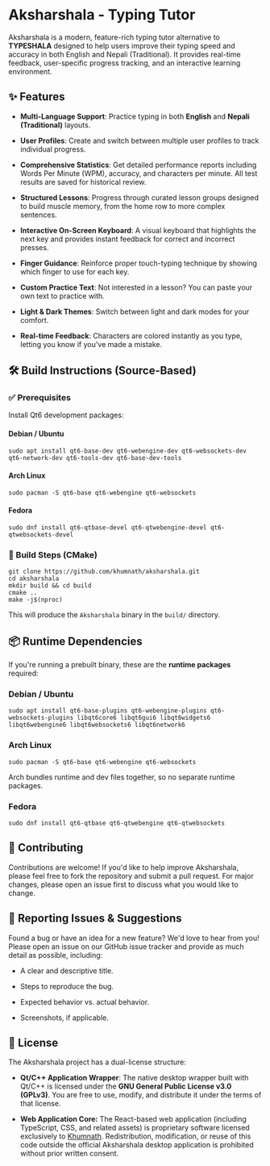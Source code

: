 
# Aksharshala - Typing Tutor

Aksharshala is a modern, feature-rich typing tutor alternative to **TYPESHALA** designed to help users improve their typing speed and accuracy in both English and Nepali (Traditional). It provides real-time feedback, user-specific progress tracking, and an interactive learning environment.

## ✨ Features

-   **Multi-Language Support**: Practice typing in both **English** and **Nepali (Traditional)** layouts.
    
-   **User Profiles**: Create and switch between multiple user profiles to track individual progress.
    
-   **Comprehensive Statistics**: Get detailed performance reports including Words Per Minute (WPM), accuracy, and characters per minute. All test results are saved for historical review.
    
-   **Structured Lessons**: Progress through curated lesson groups designed to build muscle memory, from the home row to more complex sentences.
    
-   **Interactive On-Screen Keyboard**: A visual keyboard that highlights the next key and provides instant feedback for correct and incorrect presses.
    
-   **Finger Guidance**: Reinforce proper touch-typing technique by showing which finger to use for each key.
    
-   **Custom Practice Text**: Not interested in a lesson? You can paste your own text to practice with.
    
-   **Light & Dark Themes**: Switch between light and dark modes for your comfort.
    
-   **Real-time Feedback**: Characters are colored instantly as you type, letting you know if you've made a mistake.
    

## 🛠️ Build Instructions (Source-Based)

### ✅ Prerequisites

Install Qt6 development packages:

#### Debian / Ubuntu

```
sudo apt install qt6-base-dev qt6-webengine-dev qt6-websockets-dev qt6-network-dev qt6-tools-dev qt6-base-dev-tools

```

#### Arch Linux

```
sudo pacman -S qt6-base qt6-webengine qt6-websockets

```

#### Fedora

```
sudo dnf install qt6-qtbase-devel qt6-qtwebengine-devel qt6-qtwebsockets-devel

```

### 🧱 Build Steps (CMake)

```
git clone https://github.com/khumnath/aksharshala.git
cd aksharshala
mkdir build && cd build
cmake ..
make -j$(nproc)

```

This will produce the `Aksharshala` binary in the `build/` directory.

## 📦 Runtime Dependencies

If you're running a prebuilt binary, these are the **runtime packages** required:

### Debian / Ubuntu

```
sudo apt install qt6-base-plugins qt6-webengine-plugins qt6-websockets-plugins libqt6core6 libqt6gui6 libqt6widgets6 libqt6webengine6 libqt6websockets6 libqt6network6

```

### Arch Linux

```
sudo pacman -S qt6-base qt6-webengine qt6-websockets

```

Arch bundles runtime and dev files together, so no separate runtime packages.

### Fedora

```
sudo dnf install qt6-qtbase qt6-qtwebengine qt6-qtwebsockets

```

## 🤝 Contributing

Contributions are welcome! If you'd like to help improve Aksharshala, please feel free to fork the repository and submit a pull request. For major changes, please open an issue first to discuss what you would like to change.

## 🐞 Reporting Issues & Suggestions

Found a bug or have an idea for a new feature? We'd love to hear from you! Please open an issue on our GitHub issue tracker and provide as much detail as possible, including:

-   A clear and descriptive title.
    
-   Steps to reproduce the bug.
    
-   Expected behavior vs. actual behavior.
    
-   Screenshots, if applicable.
    

## 📜 License

The Aksharshala project has a dual-license structure:

-   **Qt/C++ Application Wrapper**: The native desktop wrapper built with Qt/C++ is licensed under the **GNU General Public License v3.0 (GPLv3)**. You are free to use, modify, and distribute it under the terms of that license.
    
-   **Web Application Core:** The React-based web application (including TypeScript, CSS, and related assets) is proprietary software licensed exclusively to [Khumnath](https://khumnath.com.np). Redistribution, modification, or reuse of this code outside the official Aksharshala desktop application is prohibited without prior written consent.